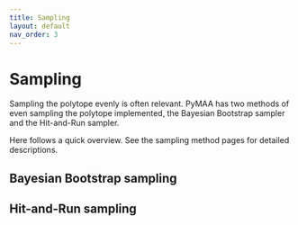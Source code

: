 ```yaml
---
title: Sampling
layout: default
nav_order: 3
---
```


# Sampling

Sampling the polytope evenly is often relevant. PyMAA has two methods of even sampling the polytope implemented, the Bayesian Bootstrap sampler and the Hit-and-Run sampler. 

Here follows a quick overview. See the sampling method pages for detailed descriptions.

## Bayesian Bootstrap sampling



## Hit-and-Run sampling
